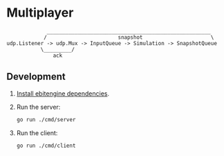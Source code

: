 # Multiplayer

```
             _____________________________________________________
            /                       snapshot                      \
udp.Listener -> udp.Mux -> InputQueue -> Simulation -> SnapshotQueue
           \_________/
               ack
```

## Development

1. [Install ebitengine dependencies][ebitengine_install].

2. Run the server:

   ```bash
   go run ./cmd/server
   ```

2. Run the client:

   ```bash
   go run ./cmd/client
   ```

[ebitengine_install]: https://ebitengine.org/en/documents/install
